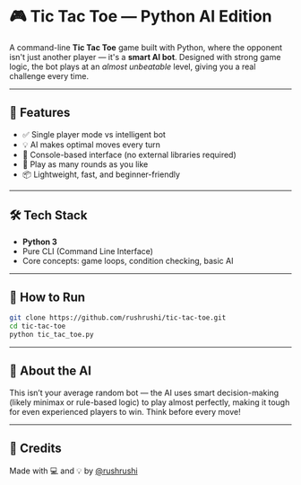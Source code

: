 # 🎮 Tic Tac Toe — Python AI Edition

A command-line **Tic Tac Toe** game built with Python, where the opponent isn't just another player — it's a **smart AI bot**. Designed with strong game logic, the bot plays at an *almost unbeatable* level, giving you a real challenge every time.

---

## 🧠 Features

- ✅ Single player mode vs intelligent bot
- 💡 AI makes optimal moves every turn
- 🎯 Console-based interface (no external libraries required)
- 🔁 Play as many rounds as you like
- 📦 Lightweight, fast, and beginner-friendly

---

## 🛠 Tech Stack

- **Python 3**
- Pure CLI (Command Line Interface)
- Core concepts: game loops, condition checking, basic AI

---

## 🚀 How to Run

```bash
git clone https://github.com/rushrushi/tic-tac-toe.git
cd tic-tac-toe
python tic_tac_toe.py
```

---

## 🤖 About the AI

This isn’t your average random bot — the AI uses smart decision-making (likely minimax or rule-based logic) to play almost perfectly, making it tough for even experienced players to win. Think before every move!

---
## 🙌 Credits
Made with 💻 and 💡 by [@rushrushi](https://github.com/rushrushi)
